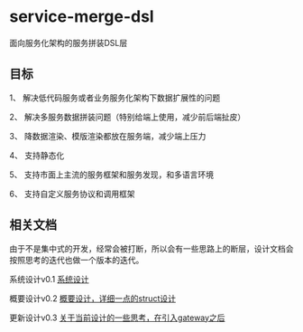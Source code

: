 # service-merge-dsl
面向服务化架构的服务拼装DSL层


## 目标

1、 解决低代码服务或者业务服务化架构下数据扩展性的问题

2、 解决多服务数据拼装问题（特别给端上使用，减少前后端扯皮）

3、 降数据渲染、模版渲染都放在服务端，减少端上压力

4、 支持静态化

5、 支持市面上主流的服务框架和服务发现，和多语言环境

6、 支持自定义服务协议和调用框架


## 相关文档

由于不是集中式的开发，经常会被打断，所以会有一些思路上的断层，设计文档会按照思考的迭代也做一个版本的迭代。

系统设计v0.1 [系统设计](docs/arch.md)

概要设计v0.2 [概要设计，详细一点的struct设计](docs/arch_01.md)

更新设计v0.3 [关于当前设计的一些思考，在引入gateway之后](docs/arch_02.md)